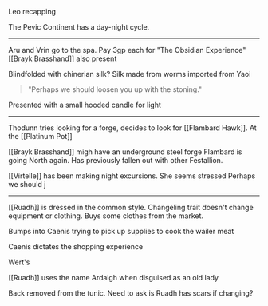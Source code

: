 Leo recapping

The Pevic Continent has a day-night cycle.

<hr>

Aru and Vrin go to the spa.
Pay 3gp each for "The Obsidian Experience"
[[Brayk Brasshand]] also present

Blindfolded with chinerian silk?
Silk made from worms imported from Yaoi

>"Perhaps we should loosen you up with the stoning."

Presented with a small hooded candle for light

<hr>

Thodunn tries looking for a forge, decides to look for [[Flambard Hawk]].
At the [[Platinum Pot]] 

[[Brayk Brasshand]] migh have an underground steel forge
Flambard is going North again.
Has previously fallen out with other Festallion.

[[Virtelle]] has been making night excursions.
She seems stressed
Perhaps we should j


<hr>

[[Ruadh]] is dressed in the common style.
	Changeling trait doesn't change equipment or clothing.
Buys some clothes from the market.

Bumps into Caenis trying to pick up supplies to cook the wailer meat

Caenis dictates the shopping experience

Wert's

[[Ruadh]] uses the name Ardaigh when disguised as an old lady

Back removed from the tunic.
	Need to ask is Ruadh has scars if changing?